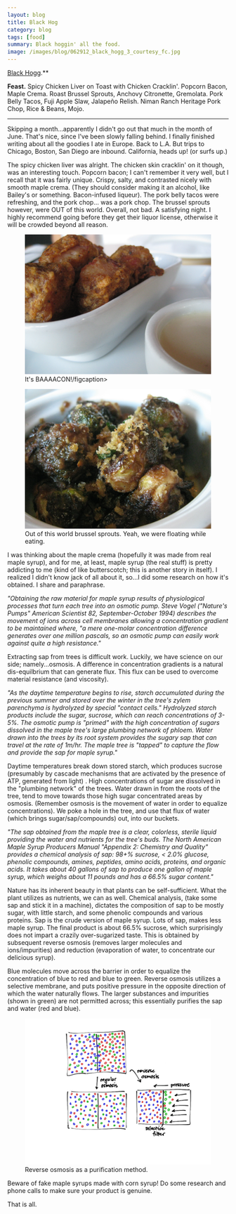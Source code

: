 ```yaml
---
layout: blog
title: Black Hog
category: blog
tags: [food]  
summary: Black hoggin' all the food.
image: /images/blog/062912_black_hogg_3_courtesy_fc.jpg
---
```


[Black Hogg](http://www.yelp.com/biz/black-hogg-los-angeles).**

**Feast.** Spicy Chicken Liver on Toast with Chicken Cracklin'. Popcorn Bacon, Maple Crema. Roast Brussel Sprouts, Anchovy Citronette, Gremolata. Pork Belly Tacos, Fuji Apple Slaw, Jalapeño Relish. Niman Ranch Heritage Pork Chop, Rice & Beans, Mojo.

---

Skipping a month...apparently I didn't go out that much in the month of June. That's nice, since I've been slowly falling behind. I finally finished writing about all the goodies I ate in Europe. Back to L.A. But trips to Chicago, Boston, San Diego are inbound. California, heads up! (or surfs up.)

The spicy chicken liver was alright. The chicken skin cracklin' on it though, was an interesting touch. Popcorn bacon; I can't remember it very well, but I recall that it was fairly unique. Crispy, salty, and contrasted nicely with smooth maple crema. (They should consider making it an alcohol, like Bailey's or something. Bacon-infused liqueur). The pork belly tacos were refreshing, and the pork chop... was a pork chop. The brussel sprouts however, were OUT of this world. Overall, not bad. A satisfying night. I highly recommend going before they get their liquor license, otherwise it will be crowded beyond all reason.

<figure>
    <img src="/images/blog/062912_black_hogg_3_courtesy_fc.jpg"></img>
    <figcaption>It's BAAAACON!/figcaption>
</figure>

<figure>
    <img src="/images/blog/062912_black_hogg_4_courtesy_fc.jpg"></img>
    <figcaption>Out of this world brussel sprouts. Yeah, we were floating while eating.</figcaption>
</figure>

I was thinking about the maple crema (hopefully it was made from real maple syrup), and for me, at least, maple syrup (the real stuff) is pretty addicting to me (kind of like butterscotch; this is another story in itself). I realized I didn't know jack of all about it, so...I did some research on how it's obtained. I share and paraphrase.

*"Obtaining the raw material for maple syrup results of physiological processes that turn each tree into an osmotic pump. Steve Vogel ("Nature's Pumps" American Scientist 82, September-October 1994) describes the movement of ions across cell membranes allowing a concentration gradient to be maintained where, "a mere one-molar concentration difference generates over one million pascals, so an osmotic pump can easily work against quite a high resistance."*

Extracting sap from trees is difficult work. Luckily, we have science on our side; namely...osmosis. A difference in concentration gradients is a natural dis-equilbrium that can generate flux. This flux can be used to overcome material resistance (and viscosity).

*"As the daytime temperature begins to rise, starch accumulated during the previous summer and stored over the winter in the tree's zylem parenchyma is hydrolyzed by special "contact cells." Hydrolyzed starch products include the sugar, sucrose, which can reach concentrations of 3-5%. The osmotic pump is "primed" with the high concentration of sugars dissolved in the maple tree's large plumbing network of phloem. Water drawn into the trees by its root system provides the sugary sap that can travel at the rate of 1m/hr. The maple tree is "tapped" to capture the flow and provide the sap for maple syrup."*

Daytime temperatures break down stored starch, which produces sucrose (presumably by cascade mechanisms that are activated by the presence of ATP, generated from light) . High concentrations of sugar are dissolved in the "plumbing network" of the trees. Water drawn in from the roots of the tree, tend to move towards those high sugar concentrated areas by osmosis. (Remember osmosis is the movement of water in order to equalize concentrations). We poke a hole in the tree, and use that flux of water (which brings sugar/sap/compounds) out, into our buckets.

*"The sap obtained from the maple tree is a clear, colorless, sterile liquid providing the water and nutrients for the tree's buds. The North American Maple Syrup Producers Manual "Appendix 2: Chemistry and Quality" provides a chemical analysis of sap: 98+% sucrose, < 2.0% glucose, phenolic compounds, amines, peptides, amino acids, proteins, and organic acids. It takes about 40 gallons of sap to produce one gallon of maple syrup, which weighs about 11 pounds and has a 66.5% sugar content."*

Nature has its inherent beauty in that plants can be self-sufficient. What the plant utilizes as nutrients, we can as well. Chemical analysis, (take some sap and stick it in a machine), dictates the composition of sap to be mostly sugar, with little starch, and some phenolic compounds and various proteins. Sap is the crude version of maple syrup. Lots of sap, makes less maple syrup. The final product is about 66.5% sucrose, which surprisingly does not impart a crazily over-sugarized taste. This is obtained by subsequent reverse osmosis (removes larger molecules and ions/impurities) and reduction (evaporation of water, to concentrate our delicious syrup).

Blue molecules move across the barrier in order to equalize the concentration of blue to red and blue to green. Reverse osmosis utilizes a selective membrane, and puts positive pressure in the opposite direction of which the water naturally flows. The larger substances and impurities (shown in green) are not permitted across; this essentially purifies the sap and water (red and blue).

<figure>
    <img src="/images/blog/100412_reverse_osmosis_courtesy_fc.jpg"></img>
    <figcaption>Reverse osmosis as a purification method.</figcaption>
</figure>

Beware of fake maple syrups made with corn syrup! Do some research and phone calls to make sure your product is genuine.

That is all.
